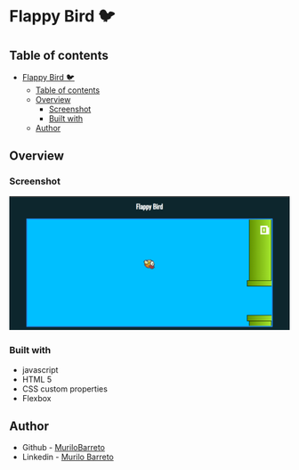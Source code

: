 # Flappy Bird 🐦

## Table of contents

- [Flappy Bird 🐦](#flappy-bird-)
  - [Table of contents](#table-of-contents)
  - [Overview](#overview)
    - [Screenshot](#screenshot)
    - [Built with](#built-with)
  - [Author](#author)


## Overview

### Screenshot

![](./img/game.png)

### Built with

- javascript
- HTML 5
- CSS custom properties
- Flexbox


## Author

- Github - [MuriloBarreto](https://github.com/MuriloBarreto)
- Linkedin - [Murilo Barreto](https://www.linkedin.com/in/murilo-barreto-970655181/)